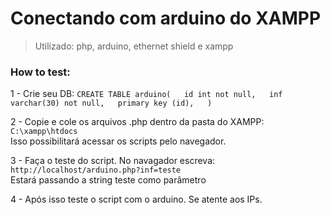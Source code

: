 # Conectando com arduino do XAMPP

> Utilizado: php, arduino, ethernet shield e xampp

### How to test:
1 - Crie seu DB:
`CREATE TABLE arduino(  
  id int not null,  
  inf varchar(30) not null,  
  primary key (id),  
)`  
  
2 - Copie e cole os arquivos .php dentro da pasta do XAMPP:  
`C:\xampp\htdocs`  
Isso possibilitará acessar os scripts pelo navegador.
  
3 - Faça o teste do script. No navagador escreva:    
`http://localhost/arduino.php?inf=teste`  
Estará passando a string teste como parâmetro
  
4 - Após isso teste o script com o arduino. Se atente aos IPs.
